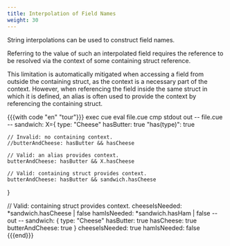 ```yaml
---
title: Interpolation of Field Names
weight: 30
---
```


String interpolations can be used to construct field names.

Referring to the value of such an interpolated field requires the reference to
be resolved via the context of some containing struct reference.

This limitation is automatically mitigated when accessing a field from outside
the containing struct, as the context is a necessary part of the context.
However, when referencing the field inside the same struct in which it is
defined, an alias is often used to provide the context by referencing the
containing struct.

{{{with code "en" "tour"}}}
exec cue eval file.cue
cmp stdout out
-- file.cue --
sandwich: X={
	type:         "Cheese"
	hasButter:    true
	"has\(type)": true

	// Invalid: no containing context.
	//butterAndCheese: hasButter && hasCheese

	// Valid: an alias provides context.
	butterAndCheese: hasButter && X.hasCheese

	// Valid: containing struct provides context.
	butterAndCheese: hasButter && sandwich.hasCheese
}

// Valid: containing struct provides context.
cheeseIsNeeded: *sandwich.hasCheese | false
hamIsNeeded:    *sandwich.hasHam | false
-- out --
sandwich: {
    type:            "Cheese"
    hasButter:       true
    hasCheese:       true
    butterAndCheese: true
}
cheeseIsNeeded: true
hamIsNeeded:    false
{{{end}}}
